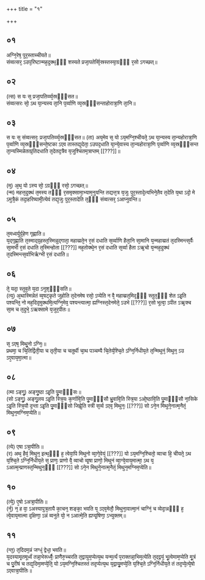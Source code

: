 +++
title = "१"

+++
## ०१
अग्नि᳘रेष᳘ पुर᳘स्ताच्चीयते॥  
संव्वत्सर᳘ ऽउप᳘रिष्टान्मह᳘दुक्थ᳘ᳫँ᳘ शस्यते प्रजा᳘पतेर्व्वि᳘स्रस्तस्या᳘ग्रᳫँ᳭ र᳘सो ऽगच्छत्॥  
## ०२
(त्स) स यः स᳘ प्रजा᳘पतिर्व्व्य᳘स्रᳫँ᳭सत॥  
संव्वत्सरः सो᳘ ऽथ या᳘न्यस्य ता᳘नि प᳘र्व्वाणि व्य᳘स्रᳫँ᳭सन्ताहोरात्रा᳘णि ता᳘नि॥  
## ०३
स यः स᳘ संव्वत्सरः᳘ प्रजा᳘पतिर्व्व्य᳘स्रᳫँ᳭सत॥
(ता) अय᳘मेव स᳘ यो ऽय᳘मग्नि᳘श्चीयते᳘ ऽथ या᳘न्यस्य ता᳘न्यहोरात्रा᳘णि प᳘र्व्वाणि व्य᳘स्रᳫँ᳭सन्ते᳘ष्टका ऽएव तास्तद्य᳘देता᳘ ऽउपद᳘धाति या᳘न्ये᳘वास्य ता᳘न्यहोरात्रा᳘णि प᳘र्व्वाणि व्य᳘स्रᳫँ᳭सन्त ता᳘न्यस्मिन्नेतत्प्र᳘तिदधाति त᳘देतद᳘त्रैव य᳘जुश्चितम᳘त्राप्तम् [[???]]॥  
## ०४
(म᳘) अ᳘थ᳘ यो ऽस्य सो᳘ ऽग्रᳫँ᳭ रसो᳘ ऽगच्छत्॥  
(न्म) महत्त᳘दुक्थं त᳘मस्य तᳫँ᳭ र᳘समृक्सामा᳘भ्याम᳘नुयन्ति तद्यत्त᳘त्र य᳘जुः पुर᳘स्तादे᳘त्यभिने᳘तैव त᳘देति य᳘था ऽदो᳘ मे ऽमुत्रै᳘कं तदा᳘हरिष्यामी᳘त्येवं तद्य᳘जुः पुर᳘स्तादेति त᳘ᳫँ᳘ संव्वत्सर᳘ ऽआप्नुवन्ति॥  
## ०५
त᳘मध्वर्युर्ग्र᳘हेण गृह्णाति॥  
य᳘द्गृह्णा᳘ति त᳘स्माद्ग्र᳘हस्त᳘स्मिन्नुद्गाता᳘ महाव्व्रते᳘न र᳘सं दधाति स᳘र्व्वाणि हैता᳘नि सा᳘मानि य᳘न्महाव्व्रतं त᳘दस्मिन्त्स᳘र्वैः सा᳘मभी र᳘सं दधाति त᳘स्मिन्होता [[???]] मह᳘तोक्थे᳘न र᳘सं दधाति स᳘र्व्वा हैता ऽऋ᳘चो य᳘न्मह᳘दुक्थं त᳘दस्मिन्त्स᳘र्वाभिर्ऋग्भी र᳘सं दधाति॥  
## ०६
ते᳘ यदा᳘ स्तुव᳘ते य᳘दा ऽनुश᳘ᳫँ᳘सति॥  
(त्य᳘) अ᳘थास्मिन्नेतं व्व᳘षट्कृते जुहोति त᳘देनमेष रसो᳘ ऽप्येति न वै᳘ महाव्व्रत᳘मिद᳘ᳫँ᳘ स्तुत᳘ᳫँ᳘ शेत ऽइ᳘ति पश्यन्ति᳘ नो मह᳘दिद᳘मुक्थमि᳘त्यग्नि᳘मेव᳘ पश्यन्त्यात्मा᳘ ह्यग्निस्त᳘देनमेते᳘ ऽउभे [[???]] र᳘सो भूत्वा᳘ ऽपीत ऽऋ᳘क्च सा᳘म च त᳘दुभे᳘ ऽऋक्सामे य᳘जुर᳘पीतः॥  
## ०७
स᳘ ऽएष᳘ मिथु᳘नो ऽग्निः᳘॥  
प्रथमा᳘ च चि᳘तिर्द्विती᳘या च तृती᳘या च चतुर्थी चा᳘थ पञ्चम्यै चि᳘तेर्य᳘श्चि᳘ते ऽग्नि᳘र्निधीय᳘ते त᳘न्मिथुनं᳘ मिथुन᳘ ऽउ ऽए᳘वाय᳘मा᳘त्मा॥  
## ०८
(त्मा ऽङ्गु᳘) अङ्गु᳘ष्ठा ऽइ᳘ति पु᳘माᳫँ᳭सः॥  
(सो ऽङ्गु᳘) अङ्गु᳘लय ऽइ᳘ति स्त्रि᳘यः क᳘र्णावि᳘ति पु᳘माᳫँ᳭सौ भ्रु᳘वावि᳘ति स्त्रि᳘या ऽओ᳘ष्ठावि᳘ति पु᳘माᳫँ᳭सौ ना᳘सिके ऽइ᳘ति स्त्रि᳘यौ द᳘न्ता ऽइ᳘ति पु᳘माᳫँ᳭सो जिह्वे᳘ति स्त्री स᳘र्व्व ऽएव᳘ मिथुनः᳘ [[???]] सो ऽने᳘न मिथुने᳘नात्म᳘नैतं᳘ मिथुन᳘मग्निम᳘प्येति॥  
## ०९
(त्ये) एषा ऽत्रा᳘पीतिः॥  
(र) अथ᳘ हैवं᳘ मिथुन᳘ इत्थ᳘ᳫँ᳘ ह᳘ त्वेवा᳘पि मिथुनो व्वा᳘गे᳘वेयं᳘ [[???]] यो ऽय᳘मग्नि᳘श्चितो᳘ व्वाचा हि᳘ चीयते᳘ ऽथ य᳘श्चि᳘ते ऽग्नि᳘र्निधीय᳘ते स᳘ प्राणः᳘ प्राणो वै᳘ व्वाचो व्वृ᳘षा प्राणो᳘ मिथुनं व्वा᳘ग्वे᳘वाय᳘मात्मा᳘ ऽथ य᳘ ऽआत्म᳘न्प्राणस्त᳘न्मिथुन᳘ᳫँ᳘ [[???]] सो ऽने᳘न मिथुने᳘नात्म᳘नैतं᳘ मिथुन᳘मग्निम᳘प्येति॥  
## १०
(त्ये᳘) ए᳘षो ऽअत्रा᳘पीतिः॥  
(र्न᳘) न᳘ ह वा᳘ ऽअस्यापुत्र᳘तायै का᳘चन᳘ शङ्का᳘ भवति य᳘ ऽएव᳘मेतौ᳘ मिथुना᳘वात्मा᳘नं चाग्निं᳘ च व्वेदा᳘न्नᳫँ᳭ ह᳘ त्वे᳘वाय᳘मात्मा द᳘क्षिणा᳘ ऽन्नं व्वनुते यो᳘ न ऽआत्मे᳘ति ह्यप्यृ᳘षिणा᳘ ऽभ्युक्तम्॥  
## ११
(न्त᳘) त᳘दिदम᳘न्नं जग्धं᳘ द्वेधा᳘ भवति॥  
य᳘दस्यामृ᳘तमूर्ध्वं तन्ना᳘भेरूर्ध्वैः᳘ प्राणैरु᳘च्चरति त᳘द्वायुम᳘प्येत्य᳘थ यन्म᳘र्त्यं प᳘राक्तन्ना᳘भिम᳘त्येति त᳘द्द्वयं᳘ भू᳘त्वेमाम᳘प्येति मू᳘त्रं च पु᳘रीषं च तद्य᳘दिमा᳘मप्ये᳘ति᳘ यो ऽय᳘मग्नि᳘श्चितस्तं तद᳘प्येत्य᳘थ य᳘द्वायु᳘मप्ये᳘ति य᳘श्चि᳘ते ऽग्नि᳘र्निधीय᳘ते तं तद᳘प्ये᳘त्ये᳘षो ऽएवात्रा᳘पीतिः॥  
